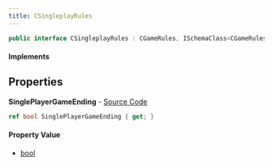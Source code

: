 ```yaml
---
title: CSingleplayRules
---
```


```csharp
public interface CSingleplayRules : CGameRules, ISchemaClass<CGameRules>, ISchemaClass<CSingleplayRules>, ISchemaField, ISchemaClass, INativeHandle
```

#### Implements

## Properties

**SinglePlayerGameEnding** - [Source Code](https://github.com/swiftly-solution/swiftlys2/blob/main/managed/src/SwiftlyS2.Generated/Schemas/Interfaces/CSingleplayRules.cs#L16)

```csharp
ref bool SinglePlayerGameEnding { get; }
```

#### Property Value

- [bool](https://learn.microsoft.com/dotnet/api/system.boolean)

